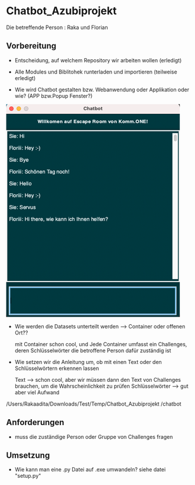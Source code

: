 # Chatbot_Azubiprojekt

Die betreffende Person : Raka und Florian

## Vorbereitung

- Entscheidung, auf welchem Repository wir arbeiten wollen (erledigt)

- Alle Modules und Biblitohek runterladen und importieren (teilweise erledigt)

- Wie wird Chatbot gestalten bzw. Webanwendung oder Applikation oder wie? (APP bzw.Popup Fenster?)

![](chatbot/APP.png)

- Wie werden die Datasets unterteilt werden --> Container oder offenen Ort?? 

    mit Container schon cool, und Jede Container umfasst ein Challenges, deren Schlüsselwörter die betroffene Person dafür zuständig ist

- Wie setzen wir die Anleitung um, ob mit einen Text oder den Schlüsselwörtern erkennen lassen

    Text            --> schon cool, aber wir müssen dann den Text von Challenges brauchen, um die Wahrscheinlichkeit zu prüfen
    Schlüsselwörter --> gut aber viel Aufwand

/Users/Rakaadita/Downloads/Test/Temp/Chatbot_Azubiprojekt /chatbot
## Anforderungen

- muss die zuständige Person oder Gruppe von Challenges fragen

## Umsetzung

- Wie kann man eine .py Datei auf .exe umwandeln? siehe datei "setup.py"